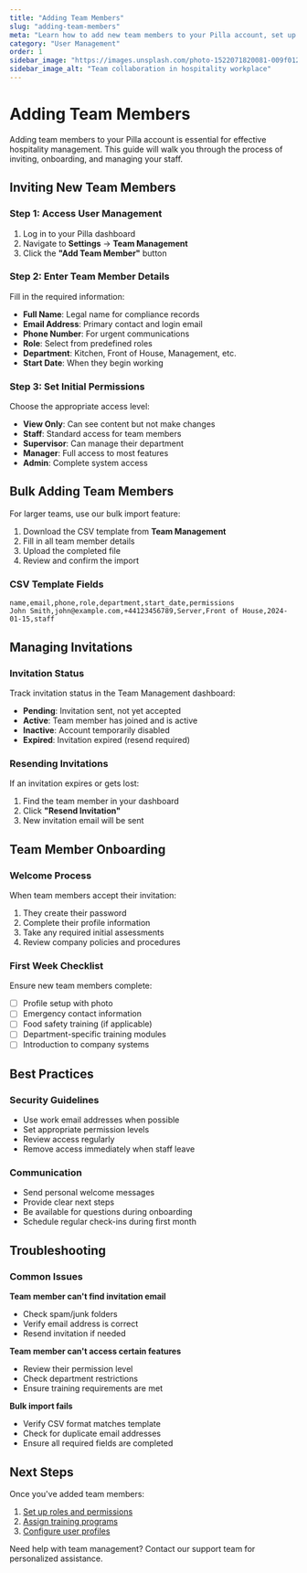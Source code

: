 ```yaml
---
title: "Adding Team Members"
slug: "adding-team-members"
meta: "Learn how to add new team members to your Pilla account, set up their profiles, and assign initial permissions."
category: "User Management"
order: 1
sidebar_image: "https://images.unsplash.com/photo-1522071820081-009f0129c71c?w=400&h=300&fit=crop&auto=format"
sidebar_image_alt: "Team collaboration in hospitality workplace"
---
```


# Adding Team Members

Adding team members to your Pilla account is essential for effective hospitality management. This guide will walk you through the process of inviting, onboarding, and managing your staff.

## Inviting New Team Members

### Step 1: Access User Management

1. Log in to your Pilla dashboard
2. Navigate to **Settings** → **Team Management**
3. Click the **"Add Team Member"** button

### Step 2: Enter Team Member Details

Fill in the required information:

- **Full Name**: Legal name for compliance records
- **Email Address**: Primary contact and login email
- **Phone Number**: For urgent communications
- **Role**: Select from predefined roles
- **Department**: Kitchen, Front of House, Management, etc.
- **Start Date**: When they begin working

### Step 3: Set Initial Permissions

Choose the appropriate access level:

- **View Only**: Can see content but not make changes
- **Staff**: Standard access for team members
- **Supervisor**: Can manage their department
- **Manager**: Full access to most features
- **Admin**: Complete system access

## Bulk Adding Team Members

For larger teams, use our bulk import feature:

1. Download the CSV template from **Team Management**
2. Fill in all team member details
3. Upload the completed file
4. Review and confirm the import

### CSV Template Fields

```csv
name,email,phone,role,department,start_date,permissions
John Smith,john@example.com,+44123456789,Server,Front of House,2024-01-15,staff
```

## Managing Invitations

### Invitation Status

Track invitation status in the Team Management dashboard:

- **Pending**: Invitation sent, not yet accepted
- **Active**: Team member has joined and is active
- **Inactive**: Account temporarily disabled
- **Expired**: Invitation expired (resend required)

### Resending Invitations

If an invitation expires or gets lost:

1. Find the team member in your dashboard
2. Click **"Resend Invitation"**
3. New invitation email will be sent

## Team Member Onboarding

### Welcome Process

When team members accept their invitation:

1. They create their password
2. Complete their profile information
3. Take any required initial assessments
4. Review company policies and procedures

### First Week Checklist

Ensure new team members complete:

- [ ] Profile setup with photo
- [ ] Emergency contact information
- [ ] Food safety training (if applicable)
- [ ] Department-specific training modules
- [ ] Introduction to company systems

## Best Practices

### Security Guidelines

- Use work email addresses when possible
- Set appropriate permission levels
- Review access regularly
- Remove access immediately when staff leave

### Communication

- Send personal welcome messages
- Provide clear next steps
- Be available for questions during onboarding
- Schedule regular check-ins during first month

## Troubleshooting

### Common Issues

**Team member can't find invitation email**
- Check spam/junk folders
- Verify email address is correct
- Resend invitation if needed

**Team member can't access certain features**
- Review their permission level
- Check department restrictions
- Ensure training requirements are met

**Bulk import fails**
- Verify CSV format matches template
- Check for duplicate email addresses
- Ensure all required fields are completed

## Next Steps

Once you've added team members:

1. [Set up roles and permissions](/docs/user-management/roles-permissions)
2. [Assign training programs](/docs/training/assigning-training)
3. [Configure user profiles](/docs/user-management/user-profiles)

Need help with team management? Contact our support team for personalized assistance.
